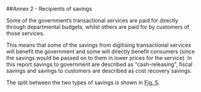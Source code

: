 ##Annex 2 - Recipients of savings

Some of the government’s transactional services are paid for directly
through departmental budgets, whilst others are paid for by customers of
those services.

This means that some of the savings from digitising transactional
services will benefit the government and some will directly benefit
consumers (since the savings would be passed on to them in lower prices
for the service). In this report savings to government are described as
“cash-releasing”, fiscal savings and savings to customers are described
as cost recovery savings.

The split between the two types of savings is shown in [Fig. 5](#fig-5).
